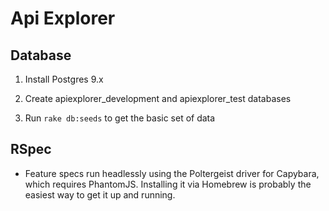 # Api Explorer

## Database

1. Install Postgres 9.x

2. Create apiexplorer_development and apiexplorer_test databases

3. Run `rake db:seeds` to get the basic set of data

## RSpec

* Feature specs run headlessly using the Poltergeist driver for Capybara, which requires PhantomJS. Installing it via Homebrew is probably the easiest way to get it up and running.
